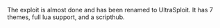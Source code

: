 The exploit is almost done and has been renamed to UltraSploit. It has 7 themes, full lua support, and a scripthub.

